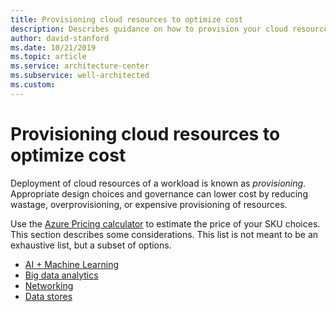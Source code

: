 ```yaml
---
title: Provisioning cloud resources to optimize cost
description: Describes guidance on how to provision your cloud resources to minimize cost.
author: david-stanford
ms.date: 10/21/2019
ms.topic: article
ms.service: architecture-center
ms.subservice: well-architected
ms.custom: 
---
```



# Provisioning cloud resources to optimize cost

Deployment of cloud resources of a workload is known as _provisioning_. Appropriate design choices and governance can lower cost by reducing wastage, overprovisioning, or expensive provisioning of resources. 

Use the [Azure Pricing calculator](https://azure.microsoft.com/pricing/calculator/) to estimate the price of your SKU choices. This section describes some considerations.  This list is not meant to be an exhaustive list, but a subset of options.

- [AI + Machine Learning](./provision-ai-ml.md)
- [Big data analytics](./provision-analytics.md)
- [Networking](./provision-networking.md)
- [Data stores](./provision-datastores.md)
